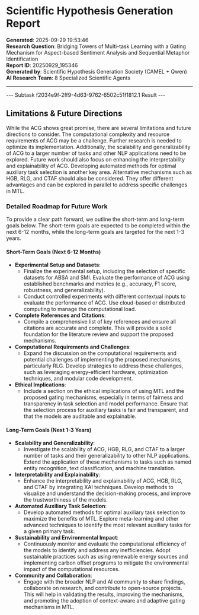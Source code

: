 # Scientific Hypothesis Generation Report

**Generated**: 2025-09-29 19:53:46  
**Research Question**: Bridging Towers of Multi-task Learning with a Gating Mechanism for Aspect-based Sentiment Analysis and Sequential Metaphor Identification  
**Report ID**: 20250929_195346  
**Generated by**: Scientific Hypothesis Generation Society (CAMEL + Qwen)  
**AI Research Team**: 8 Specialized Scientific Agents

---

--- Subtask f2034e9f-2ff9-4d63-9762-6502c51f1812.1 Result ---
## Limitations & Future Directions

While the ACG shows great promise, there are several limitations and future directions to consider. The computational complexity and resource requirements of ACG may be a challenge. Further research is needed to optimize its implementation. Additionally, the scalability and generalizability of ACG to a larger number of tasks and other NLP applications need to be explored. Future work should also focus on enhancing the interpretability and explainability of ACG. Developing automated methods for optimal auxiliary task selection is another key area. Alternative mechanisms such as HGB, RLG, and CTAF should also be considered. They offer different advantages and can be explored in parallel to address specific challenges in MTL.

### Detailed Roadmap for Future Work

To provide a clear path forward, we outline the short-term and long-term goals below. The short-term goals are expected to be completed within the next 6-12 months, while the long-term goals are targeted for the next 1-3 years.

#### Short-Term Goals (Next 6-12 Months)
- **Experimental Setup and Datasets**:
  - Finalize the experimental setup, including the selection of specific datasets for ABSA and SMI. Evaluate the performance of ACG using established benchmarks and metrics (e.g., accuracy, F1 score, robustness, and generalizability).
  - Conduct controlled experiments with different contextual inputs to evaluate the performance of ACG. Use cloud-based or distributed computing to manage the computational load.
- **Complete References and Citations**:
  - Compile a comprehensive list of key references and ensure all citations are accurate and complete. This will provide a solid foundation for the literature review and support the proposed mechanisms.
- **Computational Requirements and Challenges**:
  - Expand the discussion on the computational requirements and potential challenges of implementing the proposed mechanisms, particularly RLG. Develop strategies to address these challenges, such as leveraging energy-efficient hardware, optimization techniques, and modular code development.
- **Ethical Implications**:
  - Include a section on the ethical implications of using MTL and the proposed gating mechanisms, especially in terms of fairness and transparency in task selection and model performance. Ensure that the selection process for auxiliary tasks is fair and transparent, and that the models are auditable and explainable.

#### Long-Term Goals (Next 1-3 Years)
- **Scalability and Generalizability**:
  - Investigate the scalability of ACG, HGB, RLG, and CTAF to a larger number of tasks and their generalizability to other NLP applications. Extend the application of these mechanisms to tasks such as named entity recognition, text classification, and machine translation.
- **Interpretability and Explainability**:
  - Enhance the interpretability and explainability of ACG, HGB, RLG, and CTAF by integrating XAI techniques. Develop methods to visualize and understand the decision-making process, and improve the trustworthiness of the models.
- **Automated Auxiliary Task Selection**:
  - Develop automated methods for optimal auxiliary task selection to maximize the benefits of MTL. Explore meta-learning and other advanced techniques to identify the most relevant auxiliary tasks for a given primary task.
- **Sustainability and Environmental Impact**:
  - Continuously monitor and evaluate the computational efficiency of the models to identify and address any inefficiencies. Adopt sustainable practices such as using renewable energy sources and implementing carbon offset programs to mitigate the environmental impact of the computational resources.
- **Community and Collaboration**:
  - Engage with the broader NLP and AI community to share findings, collaborate on research, and contribute to open-source projects. This will help in validating the results, improving the mechanisms, and promoting the adoption of context-aware and adaptive gating mechanisms in MTL.